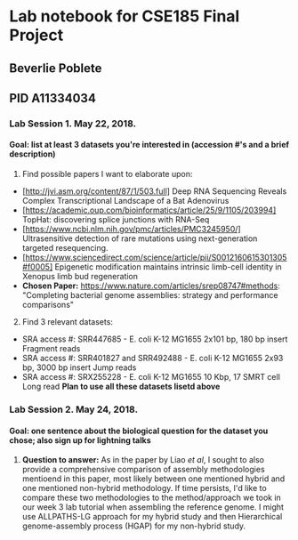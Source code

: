 # Lab notebook for CSE185 Final Project
## Beverlie Poblete
## PID A11334034

### Lab Session 1.  May 22, 2018.
#### Goal: list at least 3 datasets you're interested in (accession #'s and a brief description)
1. Find possible papers I want to elaborate upon:
* [http://jvi.asm.org/content/87/1/503.full] Deep RNA Sequencing Reveals Complex Transcriptional Landscape of a Bat Adenovirus
* [https://academic.oup.com/bioinformatics/article/25/9/1105/203994] TopHat: discovering splice junctions with RNA-Seq 
* [https://www.ncbi.nlm.nih.gov/pmc/articles/PMC3245950/] Ultrasensitive detection of rare mutations using next-generation targeted resequencing.
* [https://www.sciencedirect.com/science/article/pii/S0012160615301305#f0005] Epigenetic modification maintains intrinsic limb-cell identity in Xenopus limb bud regeneration
* __Chosen Paper:__ https://www.nature.com/articles/srep08747#methods: "Completing bacterial genome assemblies: strategy and performance comparisons"

2. Find 3 relevant datasets:
* SRA access #: SRR447685  -  E. coli K-12 MG1655 2x101 bp, 180 bp insert Fragment reads
* SRA access #: SRR401827 and SRR492488 - E. coli K-12 MG1655 2x93 bp, 3000 bp insert Jump reads
* SRA access #: SRX255228 - E. coli K-12 MG1655 10 Kbp, 17 SMRT cell Long read
__Plan to use all these datasets lisetd above__

### Lab Session 2.  May 24, 2018.
#### Goal: one sentence about the biological question for the dataset you chose; also sign up for lightning talks
1. __Question to answer:__ As in the paper by Liao *et al*, I sought to also provide a comprehensive comparison of assembly methodologies mentioend in this paper, most likely between one mentioned hybrid and one mentioned non-hybrid methodology.  If time persists, I'd like to compare these two methodologies to the method/approach we took in our week 3 lab tutorial when assembling the reference genome.  I might use ALLPATHS-LG approach for my hybrid study and then Hierarchical genome-assembly process (HGAP) for my non-hybrid study.
